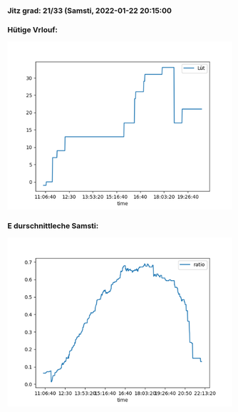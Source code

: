### Jitz grad: 21/33 (Samsti, 2022-01-22 20:15:00

### Hütige Vrlouf:
![Graph](Today.png)

### E durschnittleche Samsti:
![Graph](Samsti.png)